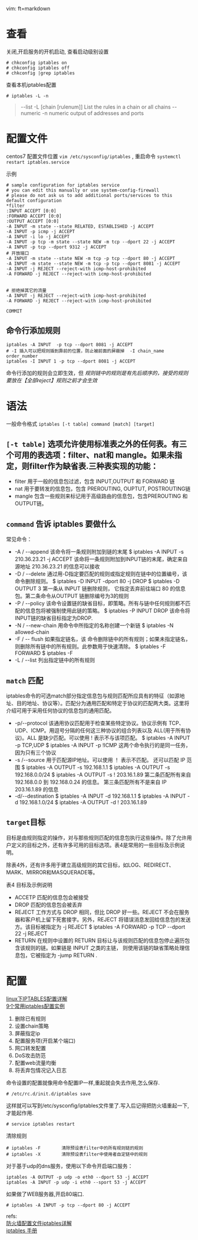   vim: ft=markdown

# 查看
关闭,开启服务的开机启动, 查看启动级别设置

    # chkconfig iptables on
    # chkconfig iptables off
    # chkconfig |grep iptables
查看本机iptables配置

    # iptables -L -n
>  --list    -L [chain [rulenum]]
                List the rules in a chain or all chains
>  --numeric  -n  numeric output of addresses and ports     



# 配置文件
centos7 配置文件位置 `vim /etc/sysconfig/iptables` , 重启命令 `systemctl restart iptables.service`  


示例

    # sample configuration for iptables service
    # you can edit this manually or use system-config-firewall
    # please do not ask us to add additional ports/services to this default configuration
    *filter
    :INPUT ACCEPT [0:0]
    :FORWARD ACCEPT [0:0]
    :OUTPUT ACCEPT [0:0]
    -A INPUT -m state --state RELATED, ESTABLISHED -j ACCEPT
    -A INPUT -p icmp -j ACCEPT
    -A INPUT -i lo -j ACCEPT
    -A INPUT -p tcp -m state --state NEW -m tcp --dport 22 -j ACCEPT
    -A INPUT -p tcp --dport 9312 -j ACCEPT
    # 开放端口
    -A INPUT -m state --state NEW -m tcp -p tcp --dport 80 -j ACCEPT
    -A INPUT -m state --state NEW -m tcp -p tcp --dport 8081 -j ACCEPT
    -A INPUT -j REJECT --reject-with icmp-host-prohibited
    -A FORWARD -j REJECT --reject-with icmp-host-prohibited


    # 拒绝掉其它的流量
    -A INPUT -j REJECT --reject-with icmp-host-prohibited
    -A FORWARD -j REJECT --reject-with icmp-host-prohibited

    COMMIT

## 命令行添加规则

    iptables -A INPUT  -p tcp --dport 8081 -j ACCEPT
    # -I 插入可以把规则插到靠前的位置，防止被前面的屏蔽掉  -I chain_name order_number
    iptables -I INPUT 1 -p tcp --dport 8081 -j ACCEPT
命令行添加的规则会立即生效，但 *规则链中的规则是有先后顺序的，接受的规则要放在【全部reject】规则之前才会生效*
# 语法
一般命令格式  `iptables [-t table] command [match] [target]`

## `[-t table]` 选项允许使用标准表之外的任何表。有三个可用的表选项：filter、nat和 mangle。如果未指定，则filter作为缺省表.三种表实现的功能：

* filter 用于一般的信息包过滤，包含 INPUT,OUTPUT 和 FORWARD 链
* nat 用于要转发的信息包，包含 PREROUTING, OUPTUT, POSTROUTING链
* mangle 包含一些规则来标记用于高级路由的信息包，包含PREROUTING 和 OUTPUT链。

## `command` 告诉 iptables 要做什么
常见命令：

* -A / --append 该命令将一条规则附加到链的末尾
    $ iptables -A INPUT -s 210.36.23.21 -j ACCEPT  该命将一条规则附加到INPUT链的末尾，确定来自源地址 210.36.23.21 的信息可以接收
* -D / --delete 通过用-D指定要匹配的规则或指定规则在链中的位置编号，该命令删除规则。
    $ iptables -D INPUT -dport 80 -j DROP
    $ iptables -D OUTPUT 3
    第一条从 INPUT 链删除规则， 它指定丢弃前往端口 80 的信息包。第二条命令从OUTPUT 链删除编号为3的规则
* -P / --policy 该命令设置链的缺省目标，即策略。所有与链中任何规则都不匹配的信息包将被强制使用此链的策略。
    $ iptables -P INPUT DROP
    该命令将INPUT链的缺省目标指定为DROP.
* -N / --new-chain 用命令中所指定的名称创建一个新链
    $ iptables -N allowed-chain
* -F / -- flush 如果指定链名，该 命令删除链中的所有规则；如果未指定链名，则删除所有链中的所有规则。此参数用于快速清除。
    $ iptables -F FORWARD
    $ iptables -F
* -L / --list  列出指定链中的所有规则

## `match` 匹配
iptables命令的可选match部分指定信息包与规则匹配所应具有的特征（如源地址、目的地址、协议等）。匹配分为通用匹配和特定于协议的匹配两大类。这里将介绍可用于采用任何协议的信息包的通用匹配。

* -p/--protocol 该通用协议匹配用于检查某些特定协议。协议示例有 TCP、UDP、ICMP。用逗号分隔的任何这三种协议的组合列表以及 ALL(用于所有协议)。ALL 是缺少匹配。可以使用 ! 表示不与该项匹配。
    $ iptables -A INPUT -p TCP,UDP
    $ iptables -A INPUT -p !ICMP
    这两个命令执行的是同一任务， 因为只有三个协议 
* -s /--source  用于匹配源IP地址。可以使用 ！ 表示不匹配。 还可以匹配 IP 范围
    $ iptables -A OUTPUT -s 192.168.1.1
    $ iptables -A OUTPUT -s 192.168.0.0/24
    $ iptables -A OUTPUT -s ! 203.16.1.89
    第二条匹配所有来自 192.168.0.0 到 192.168.0.24 的信息。
    第三条匹配所有不是来自 IP 203.16.1.89 的信息
* -d/--destination 
    $ iptables -A INPUT -d 192.168.1.1
    $ iptables -A INPUT -d 192.168.1.0/24
    $ iptables -A OUTPUT -d ! 203.16.1.89
## `target`目标

目标是由规则指定的操作，对与那些规则匹配的信息包执行这些操作。除了允许用户定义的目标之外，还有许多可用的目标选项。表4是常用的一些目标及示例说明。

除表4外，还有许多用于建立高级规则的其它目标，如LOG、REDIRECT、MARK、MIRROR和MASQUERADE等。

表4 目标及示例说明

* ACCETP  匹配的信息包会被接受
* DROP  匹配的信息包会被丢弃
* REJECT 工作方式与 DROP 相同，但比 DROP 好一些。REJECT 不会在服务器和客户机上留下死套接字。另外，REJECT 将错误消息发回给信息包的发送方。该目标被指定为 -j REJECT
    $ iptables -A FORWARD -p TCP --dport 22 -j REJECT
* RETURN 在规则中设置的 RETURN 目标让与该规则匹配的信息包停止遍历包含该规则的链。如果链是 INPUT 之类的主链， 则使用该链的缺省策略处理信息包，它被指定为 -jump RETURN .



# 配置
[linux下IPTABLES配置详解][2]  
[9个常用iptables配置实例][3]  
1. 删除已有规则
2. 设置chain策略
3. 屏蔽指定ip
4. 配置服务项(开启某个端口)
5. 网口转发配置
7. DoS攻击防范
8. 配置web流量均衡
9. 将丢弃包情况记入日志

命令设置的配置就像用命令配置IP一样,重起就会失去作用,怎么保存.

    # /etc/rc.d/init.d/iptables save
这样就可以写到/etc/sysconfig/iptables文件里了.写入后记得把防火墙重起一下,才能起作用.  

    # service iptables restart
清除规则  

    # iptables -F        清除预设表filter中的所有规则链的规则
    # iptables -X        清除预设表filter中使用者自定链中的规则
对于基于udp的dns服务，使用以下命令开启端口服务：

    iptables -A OUTPUT -p udp -o eth0 --dport 53 -j ACCEPT
    iptables -A INPUT -p udp -i eth0 --sport 53 -j ACCEPT
如果做了WEB服务器,开启80端口.

    # iptables -A INPUT -p tcp --dport 80 -j ACCEPT




refs:  
[防火墙配置文件iptables详解][1]  
[iptables 手册][4]  

[1]: http://wenku.baidu.com/view/ad7c7f6a1eb91a37f1115c41.html
[2]: http://www.cnblogs.com/JemBai/archive/2009/03/19/1416364.html
[3]: http://www.cnblogs.com/bangerlee/archive/2013/02/27/2935422.html
[4]: http://www.iptables.info/en/iptables-matches.html
